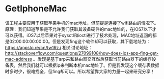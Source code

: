 # GetIphoneMac
该工程主要应用于获取苹果手机的mac地址，但前提是连接了wifi路由的情况下。原理：我们知道苹果是不允许我们获取其设备硬件的mac地址的，在iOS7以下才可以获得。iOS7以后苹果对于sysctl和ioctl进行了技术处理，MAC地址返回的都是02:00:00:00:00:00。但是发现fing这个软件却可以获取，其下载地址为：https://appsto.re/cn/tw1Rz.i  相关讨论地址：http://stackoverflow.com/questions/27099108/how-does-ios-app-fing-get-mac-address 。发现是基于arp来和路由器交互然后获取当前路由器下的缓存设备表，然后我们就可以根据ip来判断本机mac地址了。但是我发现这个缓存表数据时多时少，很难找全，但fing却可以。所以希望靠大家的力量一起来研究分享！
